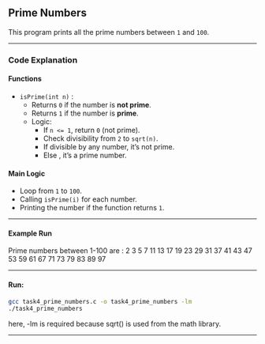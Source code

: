 ## Prime Numbers 
This program prints all the prime numbers between `1` and `100`.  

---

### Code Explanation  
#### Functions  
- `isPrime(int n)` :  
  - Returns `0` if the number is **not prime**.  
  - Returns `1` if the number is **prime**.  
  - Logic:  
    - If `n <= 1`, return `0` (not prime).  
    - Check divisibility from `2` to `sqrt(n)`.  
    - If divisible by any number, it’s not prime.  
    - Else , it’s a prime number.  

#### Main Logic  
- Loop from `1` to `100`.  
- Calling `isPrime(i)` for each number.  
- Printing the number if the function returns `1`.  

---

#### Example Run  

Prime numbers between 1-100 are :
2 3 5 7 11 13 17 19 23 29 31 37 41 43 47 53 59 61 67 71 73 79 83 89 97

---

#### Run:  
```bash
gcc task4_prime_numbers.c -o task4_prime_numbers -lm
./task4_prime_numbers
```
here,
-lm is required because sqrt() is used from the math library.

---